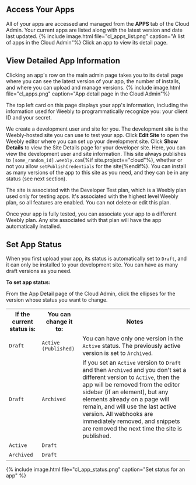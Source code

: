 ## Access Your Apps
All of your apps are accessed and managed from the **APPS** tab of the <a data-container="body" data-toggle="popover" data-content="{{site.data.glossary.Cloud_Admin}}">Cloud Admin</a>. Your current apps are listed along with the latest version and date last updated.
{% include image.html file="cl_apps_list.png" caption="A list of apps in the Cloud Admin"%}
Click an app to view its detail page.

## View Detailed App Information
Clicking an app's row on the main admin page takes you to its detail page where you can see the latest version of your app, the number of installs, and where you can upload<!--TODO: add link--> and manage versions.
{% include image.html file="cl_apps.png" caption="App detail page in the Cloud Admin"%}

​​The top left card on this page displays your app's information, including the information used for Weebly to programmatically recognize you: your client ID and your secret.

We create a development user and site for you. The development site is the Weebly-hosted site you can use to test<!--TODO: add link--> your app. Click **Edit Site** to open the Weebly editor where you can set up your development site. Click **Show Details** to view the Site Details page for your developer site. Here, you can view the development user and site information. This site always publishes to `[some_random_id].weebly.com`{%if site.project=="cloud"%}, whether or not you allow `setPublishCredentials` for the site{%endif%}. You can install as many versions of the app to this site as you need, and they can be in any status (see next section).

The site is associated with the Developer Test plan, which is a Weebly plan used only for testing apps. It's associated with the highest level Weebly plan, so all features are enabled. You can not delete or edit this plan.

Once your app is fully tested, you can associate<!--TODO: add link--> your app to a different Weebly plan. Any site associated with that plan will have the app automatically installed.

## Set App Status
When you first upload your app, its status is automatically set to `Draft`, and it can only be installed to your development site. You can have as many draft versions as you need.

**To set app status:**

From the App Detail page of the Cloud Admin, click the ellipses for the version whose status you want to change.
<table width="100%">
    <tr>
     <th>If the current status is:</th>
     <th>You can change it to:</th>
     <th>Notes</th>
    </tr>
    <tr>
        <td><code>Draft</code></td>
        <td><code class="highlighter-rouge">Active (Published)</code></td>
        <td>You can have only one version in the <code class="highlighter-rouge">Active</code> status. The previously active version is set to <code>Archived</code>.</td>
    </tr>
    <tr>
        <td><code>Draft</code></td>
        <td><code>Archived</code></td>
        <td>If you set an <code class="highlighter-rouge">Active</code> version to <code>Draft</code> and then <code>Archived</code> and you don't set a different version to <code>Active</code>, then the app will be removed from the editor sidebar (if an element), but any elements already on a page will remain, and will use the last active version. All webhooks are immediately removed, and snippets are removed the next time the site is published.</td>
    </tr>
    <tr>
        <td><code class="highlighter-rouge">Active</code></td>
        <td><code>Draft</code></td>
        <td><!--todo: need to find out what happens to installs<!-->&nbsp;</td>
    </tr>
    <tr>
        <td><code>Archived</code></td>
        <td><code>Draft</code></td>
        <td> &nbsp;</td>
    </tr>
</table>
{% include image.html file="cl_app_status.png" caption="Set status for an app" %}


